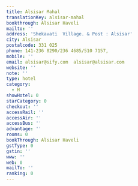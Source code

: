 ```yaml
---
title: Alsisar Mahal
translationKey: alsisar-mahal
bookthrough: Alsisar Haveli
mailto: ''
address: 'Shekavati  Village. & Post : Alsisar'
city: Alsisar
postalcode: 331 025
phone: 141-236 8290/236 4685/510 7157,
mobile: ''
email: alsisar@sify.com  alsisar@alsisar.com
website: ''
note: ''
type: hotel
category:
  - H
showHotel: 0
starCategory: 0
checkout: ''
accessRail: ''
accessAir: ''
accessBus: ''
advantage: ''
rooms: 0
bookThrough: Alsisar Haveli
gstType: 0
gstin: ''
www: ''
web: 0
mailTo: ''
ranking: 0
---
```







